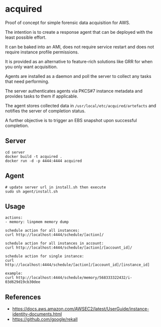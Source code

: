 # acquired

Proof of concept for simple forensic data acquisition for AWS.

The intention is to create a response agent that can be deployed with the least possible effort.

It can be baked into an AMI, does not require service restart and does not require instance profile permissions.

It is provided as an alternative to feature-rich solutions like GRR for when you only want acquisition.

Agents are installed as a daemon and poll the server to collect any tasks that need performing.

The server authenticates agents via PKCS#7 instance metadata and provides tasks to them if applicable.

The agent stores collected data in `/usr/local/etc/acquired/artefacts` and notifies the server of completion status.

A further objective is to trigger an EBS snapshot upon successful completion.

## Server
```
cd server
docker build -t acquired .
docker run -d -p 4444:4444 acquired
```

## Agent
```
# update server url in install.sh then execute
sudo sh agent/install.sh
```

## Usage
```
actions:
- memory: linpmem memory dump

schedule action for all instances:
curl http://localhost:4444/schedule/[action]/

schedule action for all instances in account:
curl http://localhost:4444/schedule/[action]/[account_id]/

schedule action for single instance:
curl http://localhost:4444/schedule/[action]/[account_id]/[instance_id]

example:
curl http://localhost:4444/schedule/memory/568333322432/i-03d629d19cb30dee
```

## References
- https://docs.aws.amazon.com/AWSEC2/latest/UserGuide/instance-identity-documents.html
- https://github.com/google/rekall
